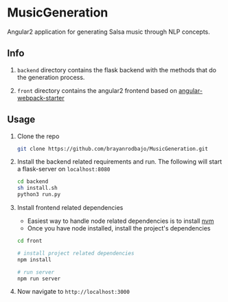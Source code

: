 # MusicGeneration

Angular2 application for generating Salsa music through NLP concepts.

## Info

1.  `backend` directory contains the flask backend with the methods that do the generation process.

2.  `front` directory contains the angular2 frontend based on [angular-webpack-starter](https://github.com/AngularClass/angular2-webpack-starter)

## Usage

1.  Clone the repo

    ```bash
    git clone https://github.com/brayanrodbajo/MusicGeneration.git
    ```

2.  Install the backend related requirements and run. The following will start a flask-server on `localhost:8080`

    ```bash
    cd backend
    sh install.sh
    python3 run.py
    ```

3.  Install frontend related dependencies

    -   Easiest way to handle node related dependencies is to install [nvm](https://github.com/creationix/nvm)
    -   Once you have node installed, install the project's dependencies

    ```bash
    cd front

    # install project related dependencies
    npm install

    # run server
    npm run server
    ```

4.  Now navigate to `http://localhost:3000` 
